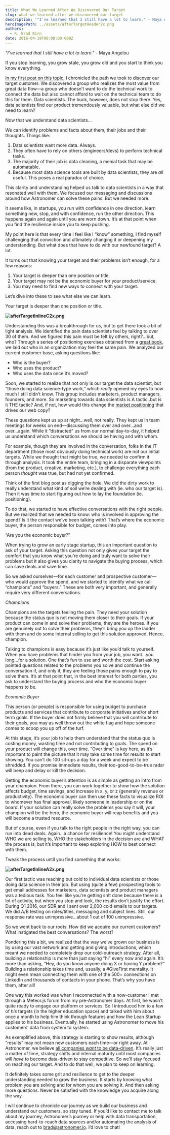 ```yaml
---
title: What We Learned After We Discovered Our Target
slug: what-we-learned-after-we-discovered-our-target
description: '"I’ve learned that I still have a lot to learn." - Maya Angelou'
heroImagePath: ../assets/afterTargetHeader2x.png
authors:
  - R. Brad Kirn
date: 2016-04-19T00:00:00.000Z
---
```


_"I’ve learned that I still have a lot to learn."&nbsp;_- Maya Angelou

If you stop learning, you grow stale, you grow old and you start to think you know everything.

[In my first post on this topic](https://www.astronomer.io/blog/how-astronomer-found-its-target-customer), I chronicled the path we took to discover our target customer. We discovered a group who realizes the most value from great data flow––a group who doesn’t want to do the technical work to connect the data but also cannot afford to wait on the technical team to do this for them. Data scientists. The buck, however, does not stop there. Yes, data scientists find our product tremendously valuable, but what else did we need to learn?

Now that we understand data scientists…

We can identify problems and facts about them, their jobs and their thoughts. Things like:

1. Data scientists want more data. Always.
2. They often have to rely on others (engineers/devs) to perform technical tasks. 
3. The majority of their job is data cleaning, a menial task that may be automatable.
4. Because most data science tools are built by data scientists, they are _all_ useful. This poses a real paradox of choice.

This clarity and understanding helped us talk to data scientists in a way that resonated well with them. We focused our messaging and discussions around how Astronomer can solve these pains. But we needed more.

It seems like, in startups, you run with confidence in one direction, learn something new, stop, and with confidence, run the other direction. This happens again and again until you are worn down. It’s at that point when you find the resilience inside you to keep pushing.

My point here is that every time I feel like I “know” something, I find myself challenging that conviction and ultimately changing it or deepening my understanding. But what does that have to do with our newfound target? A lot.

It turns out that knowing your target and their problems isn’t enough, for a few reasons:

1. Your target is deeper than one position or title.
2. Your target may not be the economic buyer for your product/service.
3. You may need to find new ways to connect with your target.

Let’s dive into these to see what else we can learn.

Your target is deeper than one position or title.

**![afterTargetInlineC2x.png](../assets/afterTargetInlineC2x.png "afterTargetInlineC2x.png")**

Understanding this was a breakthrough for us, but to get there took a bit of light analysis. We identified the pain data scientists feel by talking to over 30 of them. And we figured this pain must be felt by others, right?...but, who? Through a series of positioning exercises obtained from a [great book](https://startups.salesforce.com/article/The-SaaS-Startup-Founder-s-Guide), we laid out who in an organization may feel the same pain. We analyzed our current customer base, asking questions like:

- Who is the buyer?
- Who uses the product?
- Who uses the data once it’s moved?

Soon, we started to realize that not only is our target the data scientist, but “those doing data science-type work,” which _really_ opened my eyes to how much I still didn’t know. This group includes marketers, product managers, founders, and more. So marketing towards data scientists is A tactic..but is it THE tactic? And, if not, how would this change the [market positioning](https://en.wikipedia.org/wiki/Positioning_(marketing)) that drives our web copy?

These questions kept us up at night…well, not really. They kept us in team meetings for weeks on end––discussing them over and over...and over...again. While it “distracted” us from our normal day-to-day, it helped us understand which conversations we should be having and with whom.

For example, though they are involved in the conversation, folks in the IT department (those most obviously doing technical work) are not our initial targets. While we thought that might be true, we needed to confirm it through analysis. It took the entire team, bringing in a disparate viewpoints (from the product, creative, marketing, etc.), to challenge everything each person&nbsp;_thought_ was true, but had not yet confirmed.

Think of the first blog post as digging the hole. We did the dirty work to really understand what kind of soil we’re dealing with (ie. who our target is). Then it was time to start figuring out how to lay the foundation (ie. positioning).

To do that, we started to have effective conversations with the right people. But we realized that we needed to know: who is involved in approving the spend? Is it the contact we’ve been talking with? That’s where the economic buyer, the person responsible for budget, comes into play.

“Are you the economic buyer?”

When trying to grow an early stage startup, this an important question to ask of your target. Asking this question not only gives your target the comfort that you know what you’re doing and truly want to solve their problems but it also gives you clarity to navigate the buying process, which can save deals and save time.

So we asked ourselves––for each customer and prospective customer––who would approve the spend, and we started to identify what we call “champions” and “buyers.” These are both very important, and generally require very different conversations.

*Champions*

Champions are the targets feeling the pain. They need your solution because the status quo is not moving them closer to their goals. If your product can come in and solve their problems, they are the heroes. If you are genuinely out to solve their problems, they’ll bring you up the ladder with them and do some internal selling to get this solution approved. Hence, champion.

Talking to champions is easy because it’s just like you’d talk to yourself. When you have problems that hinder you from your job, you want...you long...for a solution. One that’s fun to use and worth the cost. Start asking pointed questions related to the problems you solve and continue the conversation if, and only if, they are feeling those pains enough to pay to solve them. It’s at that point that, in the best interest for both parties, you ask to understand the buying process and who the economic buyer happens to be.

*Economic Buyer*

This person (or people) is responsible for using budget to purchase products and services that contribute to corporate initiatives and/or short term goals. If the buyer does not firmly believe that you will contribute to their goals, you may as well throw out the white flag and hope someone comes to scoop you up off of the turf.

At this stage, it’s your job to help them understand that the status quo is costing money, wasting time and not contributing to goals. The spend on your product will change this, over time. “Over time” is key here, as it’s important to paint the picture that it may take some time for results to start showing. You can’t do 100 sit-ups a day for a week and expect to be shredded. If you promise immediate results, their too-good-to-be-true radar will beep and delay or kill the decision.

Getting the economic buyer’s attention is as simple as getting an intro from your champion. From there, you can work together to show how the solution affects budget, time savings, and increase in x, y, or z (generally revenue or productivity). The economic buyer can then use these facts to visualize ROI to whomever has final approval, likely someone in leadership or on the board. If your solution can really solve the problems you say it will, your champion will be the hero, the economic buyer will reap benefits and you will become a trusted resource.

But of course, even if you talk to the right people in the right way, you can run into dead deals. Again…a chance for resilience! You might understand WHO we are selling to, WHO the stakeholders in the decision are and WHAT the process is, but it’s important to keep exploring HOW to best connect with them.

Tweak the process until you find something that works.

**![afterTargetInlineA2x.png](../assets/afterTargetInlineA2x.png "afterTargetInlineA2x.png")**

Our first tactic was reaching out cold to individual data scientists or those doing data science in their job. But using (quite a few) prospecting tools to get email addresses for marketers, data scientists and product managers was a tedious task. You feel like you’re getting sh!t done because there is a lot of activity, but when you stop and look, the results don’t justify the effort. During Q1 2016, our SDR and I sent over 2,000 cold emails to our targets. We did A/B testing on roles/titles, messaging and subject lines. Still, our response rate was unimpressive...about 1 out of 100 unimpressive.

So we went back to our roots. How did we acquire our current customers? What instigated the best conversations? The worst?

Pondering this a bit, we realized that the way we’ve grown our business is by using our vast network and getting and giving introductions, which meant we needed to completely drop our cold-outreach strategy. After all, building a relationship is more than just saying “hi” every now and again. It’s more than asking, “Hey, do you know anyone doing X or having Y problem?” Building a relationship takes time and, usually, a #GiveFirst mentality. It might even mean connecting them with one of the 500+ connections on LinkedIn and thousands of contacts in your phone. That’s why you have them, after all!

One way this worked was when I reconnected with a now-customer I met through a Meteor.js forum from my pre-Astronomer days. At first, he wasn’t quite ready to engage our platform or services. So I introduced him to a few of _his_ targets (in the higher education space) and talked with him about once a month to help him think through features and how the Lean Startup applies to his business. Eventually, he started using Astronomer to move his customers’ data from system to system.

As exemplified above, this strategy is starting to show results, although “results” may not mean new customers each time––or right away. At Astronomer, we believe [all companies _want_ to be data-driven](https://medium.com/the-magic-metric/you-say-you-re-data-driven-we-call-bullshit-cdf91675c0f4#.zgtugi348). It’s really just a matter of time, strategy shifts and internal maturity until most companies will _have_ to become data-driven to stay competitive. So we’ll stay focused on reaching our target. And to do that well, we plan to keep on learning.

It definitely takes some grit and resilience to get to the deeper understanding needed to grow the business. It starts by knowing what problem you are solving and for whom you are solving it. And then asking more questions. Never be satisfied with the knowledge you acquire along the way.

I will continue to chronicle our journey as we build our business and understand our customers, so stay tuned. If you’d like to contact me to talk about my journey, Astronomer’s journey or help with data transportation, accessing hard-to-reach data sources and/or automating the analysis of data, reach out to [brad@astronomer.io](mailto:brad@astronomer.io). I’d love to chat!

